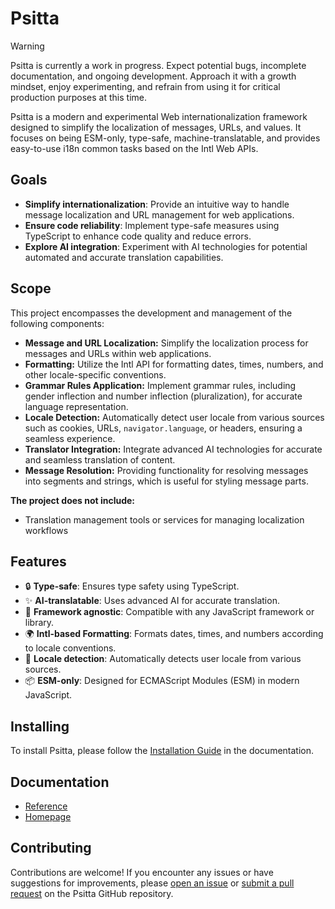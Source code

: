 # Psitta

> [!WARNING]
> Psitta is currently a work in progress. Expect potential bugs, incomplete documentation, and ongoing development. Approach it with a growth mindset, enjoy experimenting, and refrain from using it for critical production purposes at this time.

Psitta is a modern and experimental Web internationalization framework designed to simplify the localization of messages, URLs, and values. It focuses on being ESM-only, type-safe, machine-translatable, and provides easy-to-use i18n common tasks based on the Intl Web APIs.

## Goals

- **Simplify internationalization**: Provide an intuitive way to handle message localization and URL management for web applications.
- **Ensure code reliability**: Implement type-safe measures using TypeScript to enhance code quality and reduce errors.
- **Explore AI integration**: Experiment with AI technologies for potential automated and accurate translation capabilities.

## Scope

This project encompasses the development and management of the following components:

- **Message and URL Localization:** Simplify the localization process for messages and URLs within web applications.
- **Formatting:** Utilize the Intl API for formatting dates, times, numbers, and other locale-specific conventions.
- **Grammar Rules Application:** Implement grammar rules, including gender inflection and number inflection (pluralization), for accurate language representation.
- **Locale Detection:** Automatically detect user locale from various sources such as cookies, URLs, `navigator.language`, or headers, ensuring a seamless experience.
- **Translator Integration:** Integrate advanced AI technologies for accurate and seamless translation of content.
- **Message Resolution:** Providing functionality for resolving messages into segments and strings, which is useful for styling message parts.

**The project does not include:**

* Translation management tools or services for managing localization workflows

## Features

- 🔒 **Type-safe**: Ensures type safety using TypeScript.
- ✨ **AI-translatable**: Uses advanced AI for accurate translation.
- 🔄 **Framework agnostic**: Compatible with any JavaScript framework or library.
- 🌍 **Intl-based Formatting**: Formats dates, times, and numbers according to locale conventions.
- 🍪 **Locale detection**: Automatically detects user locale from various sources.
- 📦 **ESM-only**: Designed for ECMAScript Modules (ESM) in modern JavaScript.

## Installing

To install Psitta, please follow the [Installation Guide](https://9aia.github.io/psitta/core/guide/installation.html) in the documentation.

## Documentation

- [Reference](https://9aia.github.io/psitta/core/reference/config.html)
- [Homepage](https://9aia.github.io/psitta/)

## Contributing

Contributions are welcome! If you encounter any issues or have suggestions for improvements, please [open an issue](https://github.com/9aia/psitta/issues) or [submit a pull request](https://github.com/9aia/psitta/pulls) on the Psitta GitHub repository.

